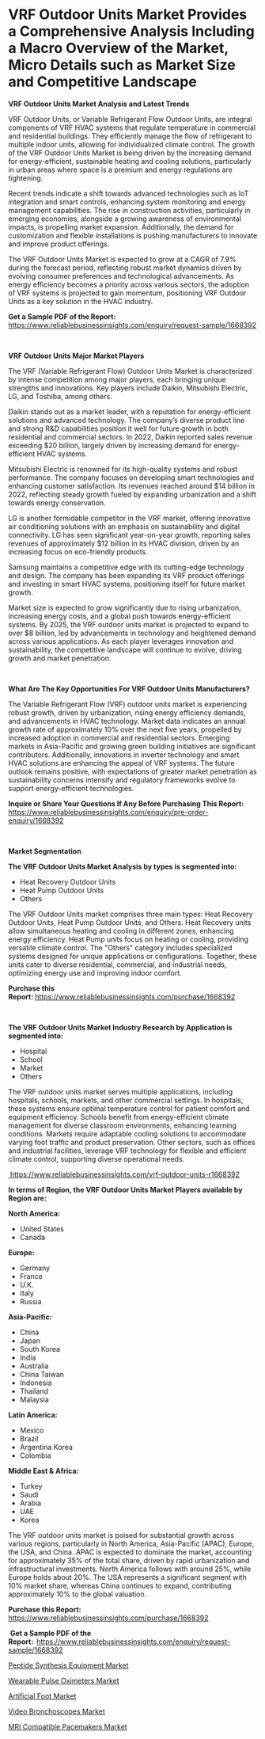 <p><h1>VRF Outdoor Units Market Provides a Comprehensive Analysis Including a Macro Overview of the Market, Micro Details such as Market Size and Competitive Landscape</h1></p><p><strong>VRF Outdoor Units Market Analysis and Latest Trends</strong></p>
<p><p>VRF Outdoor Units, or Variable Refrigerant Flow Outdoor Units, are integral components of VRF HVAC systems that regulate temperature in commercial and residential buildings. They efficiently manage the flow of refrigerant to multiple indoor units, allowing for individualized climate control. The growth of the VRF Outdoor Units Market is being driven by the increasing demand for energy-efficient, sustainable heating and cooling solutions, particularly in urban areas where space is a premium and energy regulations are tightening.</p><p>Recent trends indicate a shift towards advanced technologies such as IoT integration and smart controls, enhancing system monitoring and energy management capabilities. The rise in construction activities, particularly in emerging economies, alongside a growing awareness of environmental impacts, is propelling market expansion. Additionally, the demand for customization and flexible installations is pushing manufacturers to innovate and improve product offerings.</p><p>The VRF Outdoor Units Market is expected to grow at a CAGR of 7.9% during the forecast period, reflecting robust market dynamics driven by evolving consumer preferences and technological advancements. As energy efficiency becomes a priority across various sectors, the adoption of VRF systems is projected to gain momentum, positioning VRF Outdoor Units as a key solution in the HVAC industry.</p></p>
<p><strong>Get a Sample PDF of the Report:&nbsp;</strong> <a href="https://www.reliablebusinessinsights.com/enquiry/request-sample/1668392?utm_campaign=3347&utm_medium=2&utm_source=Github&utm_content=ia&utm_term=10042025&utm_id=vrf-outdoor-units">https://www.reliablebusinessinsights.com/enquiry/request-sample/1668392</a></p>
<p>&nbsp;</p>
<p><strong>VRF Outdoor Units Major Market Players</strong></p>
<p><p>The VRF (Variable Refrigerant Flow) Outdoor Units Market is characterized by intense competition among major players, each bringing unique strengths and innovations. Key players include Daikin, Mitsubishi Electric, LG, and Toshiba, among others.</p><p>Daikin stands out as a market leader, with a reputation for energy-efficient solutions and advanced technology. The company’s diverse product line and strong R&D capabilities position it well for future growth in both residential and commercial sectors. In 2022, Daikin reported sales revenue exceeding $20 billion, largely driven by increasing demand for energy-efficient HVAC systems.</p><p>Mitsubishi Electric is renowned for its high-quality systems and robust performance. The company focuses on developing smart technologies and enhancing customer satisfaction. Its revenues reached around $14 billion in 2022, reflecting steady growth fueled by expanding urbanization and a shift towards energy conservation.</p><p>LG is another formidable competitor in the VRF market, offering innovative air conditioning solutions with an emphasis on sustainability and digital connectivity. LG has seen significant year-on-year growth, reporting sales revenues of approximately $12 billion in its HVAC division, driven by an increasing focus on eco-friendly products.</p><p>Samsung maintains a competitive edge with its cutting-edge technology and design. The company has been expanding its VRF product offerings and investing in smart HVAC systems, positioning itself for future market growth.</p><p>Market size is expected to grow significantly due to rising urbanization, increasing energy costs, and a global push towards energy-efficient systems. By 2025, the VRF outdoor units market is projected to expand to over $8 billion, led by advancements in technology and heightened demand across various applications. As each player leverages innovation and sustainability, the competitive landscape will continue to evolve, driving growth and market penetration.</p></p>
<p>&nbsp;</p>
<p><strong>What Are The Key Opportunities For VRF Outdoor Units Manufacturers?</strong></p>
<p><p>The Variable Refrigerant Flow (VRF) outdoor units market is experiencing robust growth, driven by urbanization, rising energy efficiency demands, and advancements in HVAC technology. Market data indicates an annual growth rate of approximately 10% over the next five years, propelled by increased adoption in commercial and residential sectors. Emerging markets in Asia-Pacific and growing green building initiatives are significant contributors. Additionally, innovations in inverter technology and smart HVAC solutions are enhancing the appeal of VRF systems. The future outlook remains positive, with expectations of greater market penetration as sustainability concerns intensify and regulatory frameworks evolve to support energy-efficient technologies.</p></p>
<p><strong>Inquire or Share Your Questions If Any Before Purchasing This Report:</strong> <a href="https://www.reliablebusinessinsights.com/enquiry/pre-order-enquiry/1668392?utm_campaign=3347&utm_medium=2&utm_source=Github&utm_content=ia&utm_term=10042025&utm_id=vrf-outdoor-units">https://www.reliablebusinessinsights.com/enquiry/pre-order-enquiry/1668392</a></p>
<p>&nbsp;</p>
<p><strong>Market Segmentation</strong></p>
<p><strong>The VRF Outdoor Units Market Analysis by types is segmented into:</strong></p>
<p><ul><li>Heat Recovery Outdoor Units</li><li>Heat Pump Outdoor Units</li><li>Others</li></ul></p>
<p><p>The VRF Outdoor Units market comprises three main types: Heat Recovery Outdoor Units, Heat Pump Outdoor Units, and Others. Heat Recovery units allow simultaneous heating and cooling in different zones, enhancing energy efficiency. Heat Pump units focus on heating or cooling, providing versatile climate control. The "Others" category includes specialized systems designed for unique applications or configurations. Together, these units cater to diverse residential, commercial, and industrial needs, optimizing energy use and improving indoor comfort.</p></p>
<p><strong>Purchase this Report:&nbsp;</strong><a href="https://www.reliablebusinessinsights.com/purchase/1668392?utm_campaign=3347&utm_medium=2&utm_source=Github&utm_content=ia&utm_term=10042025&utm_id=vrf-outdoor-units">https://www.reliablebusinessinsights.com/purchase/1668392</a></p>
<p>&nbsp;</p>
<p><strong>The VRF Outdoor Units Market Industry Research by Application is segmented into:</strong></p>
<p><ul><li>Hospital</li><li>School</li><li>Market</li><li>Others</li></ul></p>
<p><p>The VRF outdoor units market serves multiple applications, including hospitals, schools, markets, and other commercial settings. In hospitals, these systems ensure optimal temperature control for patient comfort and equipment efficiency. Schools benefit from energy-efficient climate management for diverse classroom environments, enhancing learning conditions. Markets require adaptable cooling solutions to accommodate varying foot traffic and product preservation. Other sectors, such as offices and industrial facilities, leverage VRF technology for flexible and efficient climate control, supporting diverse operational needs.</p></p>
<p><a href="https://www.reliablebusinessinsights.com/vrf-outdoor-units-r1668392?utm_campaign=3347&utm_medium=2&utm_source=Github&utm_content=ia&utm_term=10042025&utm_id=vrf-outdoor-units">&nbsp;https://www.reliablebusinessinsights.com/vrf-outdoor-units-r1668392</a></p>
<p><strong>In terms of Region, the VRF Outdoor Units Market Players available by Region are:</strong></p>
<p>
    <p> <strong> North America: </strong>
        <ul>
            <li>United States</li>
            <li>Canada</li>
        </ul>
        </p> 
    <p> <strong> Europe: </strong>
        <ul>
            <li>Germany</li>
            <li>France</li>
            <li>U.K.</li>
            <li>Italy</li>
            <li>Russia</li>
        </ul>
        </p> 
    <p> <strong> Asia-Pacific: </strong>
        <ul>
            <li>China</li>
            <li>Japan</li>
            <li>South Korea</li>
            <li>India</li>
            <li>Australia</li>
            <li>China Taiwan</li>
            <li>Indonesia</li>
            <li>Thailand</li>
            <li>Malaysia</li>
        </ul>
        </p> 
    <p> <strong> Latin America: </strong>
        <ul>
            <li>Mexico</li>
            <li>Brazil</li>
            <li>Argentina Korea</li>
            <li>Colombia</li>
        </ul>
        </p> 
    <p> <strong> Middle East & Africa: </strong>
        <ul>
            <li>Turkey</li>
            <li>Saudi</li>
            <li>Arabia</li>
            <li>UAE</li>
            <li>Korea</li>
        </ul>
    </p>
    </p>
<p><p>The VRF outdoor units market is poised for substantial growth across various regions, particularly in North America, Asia-Pacific (APAC), Europe, the USA, and China. APAC is expected to dominate the market, accounting for approximately 35% of the total share, driven by rapid urbanization and infrastructural investments. North America follows with around 25%, while Europe holds about 20%. The USA represents a significant segment with 10% market share, whereas China continues to expand, contributing approximately 10% to the global valuation.</p></p>
<p><strong>Purchase this Report: </strong><a href="https://www.reliablebusinessinsights.com/purchase/1668392?utm_campaign=3347&utm_medium=2&utm_source=Github&utm_content=ia&utm_term=10042025&utm_id=vrf-outdoor-units">https://www.reliablebusinessinsights.com/purchase/1668392</a></p>
<p>&nbsp;<strong>Get a Sample PDF of the Report:&nbsp;&nbsp;</strong><a href="https://www.reliablebusinessinsights.com/enquiry/request-sample/1668392?utm_campaign=3347&utm_medium=2&utm_source=Github&utm_content=ia&utm_term=10042025&utm_id=vrf-outdoor-units">https://www.reliablebusinessinsights.com/enquiry/request-sample/1668392</a></p>
<p><strong></strong></p>
<p><p><a href="https://www.linkedin.com/pulse/comprehensive-study-peptide-synthesis-equipment-market-share-umgxc?utm_campaign=3347&utm_medium=2&utm_source=Github&utm_content=ia&utm_term=10042025&utm_id=vrf-outdoor-units">Peptide Synthesis Equipment Market</a></p><p><a href="https://www.linkedin.com/pulse/revenue-forecast-wearable-pulse-oximeters-industry-77-cagr-r0dwc?utm_campaign=3347&utm_medium=2&utm_source=Github&utm_content=ia&utm_term=10042025&utm_id=vrf-outdoor-units">Wearable Pulse Oximeters Market</a></p><p><a href="https://www.linkedin.com/pulse/key-trends-driving-artificial-foot-market-growth-62-cagr-snwgc?utm_campaign=3347&utm_medium=2&utm_source=Github&utm_content=ia&utm_term=10042025&utm_id=vrf-outdoor-units">Artificial Foot Market</a></p><p><a href="https://www.linkedin.com/pulse/video-bronchoscopes-market-study-creating-business-environment-idjkc?utm_campaign=3347&utm_medium=2&utm_source=Github&utm_content=ia&utm_term=10042025&utm_id=vrf-outdoor-units">Video Bronchoscopes Market</a></p><p><a href="https://www.linkedin.com/pulse/mri-compatible-pacemakers-market-analysis-identifying-elx3c?utm_campaign=3347&utm_medium=2&utm_source=Github&utm_content=ia&utm_term=10042025&utm_id=vrf-outdoor-units">MRI Compatible Pacemakers Market</a></p></p>
